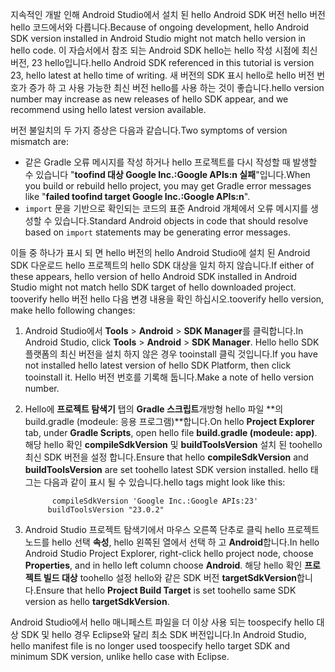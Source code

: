 <span data-ttu-id="f8634-101">지속적인 개발 인해 Android Studio에서 설치 된 hello Android SDK 버전 hello 버전 hello 코드에서와 다릅니다.</span><span class="sxs-lookup"><span data-stu-id="f8634-101">Because of ongoing development, hello Android SDK version installed in Android Studio might not match hello version in hello code.</span></span> <span data-ttu-id="f8634-102">이 자습서에서 참조 되는 Android SDK hello는 hello 작성 시점에 최신 버전, 23 hello입니다.</span><span class="sxs-lookup"><span data-stu-id="f8634-102">hello Android SDK referenced in this tutorial is version 23, hello latest at hello time of writing.</span></span> <span data-ttu-id="f8634-103">새 버전의 SDK 표시 hello로 hello 버전 번호가 증가 하 고 사용 가능한 최신 버전 hello를 사용 하는 것이 좋습니다.</span><span class="sxs-lookup"><span data-stu-id="f8634-103">hello version number may increase as new releases of hello SDK appear, and we recommend using hello latest version available.</span></span>

<span data-ttu-id="f8634-104">버전 불일치의 두 가지 증상은 다음과 같습니다.</span><span class="sxs-lookup"><span data-stu-id="f8634-104">Two symptoms of version mismatch are:</span></span>

- <span data-ttu-id="f8634-105">같은 Gradle 오류 메시지를 작성 하거나 hello 프로젝트를 다시 작성할 때 발생할 수 있습니다 "**toofind 대상 Google Inc.:Google APIs:n 실패**"입니다.</span><span class="sxs-lookup"><span data-stu-id="f8634-105">When you build or rebuild hello project, you may get Gradle error messages like "**failed toofind target Google Inc.:Google APIs:n**".</span></span>
- <span data-ttu-id="f8634-106">`import` 문을 기반으로 확인되는 코드의 표준 Android 개체에서 오류 메시지를 생성할 수 있습니다.</span><span class="sxs-lookup"><span data-stu-id="f8634-106">Standard Android objects in code that should resolve based on `import` statements may be generating error messages.</span></span>

<span data-ttu-id="f8634-107">이들 중 하나가 표시 되 면 hello 버전의 hello Android Studio에 설치 된 Android SDK 다운로드 hello 프로젝트의 hello SDK 대상을 일치 하지 않습니다.</span><span class="sxs-lookup"><span data-stu-id="f8634-107">If either of these appears, hello version of hello Android SDK installed in Android Studio might not match hello SDK target of hello downloaded project.</span></span> <span data-ttu-id="f8634-108">tooverify hello 버전 hello 다음 변경 내용을 확인 하십시오.</span><span class="sxs-lookup"><span data-stu-id="f8634-108">tooverify hello version, make hello following changes:</span></span>

1. <span data-ttu-id="f8634-109">Android Studio에서 **Tools** > **Android** > **SDK Manager**를 클릭합니다.</span><span class="sxs-lookup"><span data-stu-id="f8634-109">In Android Studio, click **Tools** > **Android** > **SDK Manager**.</span></span> <span data-ttu-id="f8634-110">Hello hello SDK 플랫폼의 최신 버전을 설치 하지 않은 경우 tooinstall 클릭 것입니다.</span><span class="sxs-lookup"><span data-stu-id="f8634-110">If you have not installed hello latest version of hello SDK Platform, then click tooinstall it.</span></span> <span data-ttu-id="f8634-111">Hello 버전 번호를 기록해 둡니다.</span><span class="sxs-lookup"><span data-stu-id="f8634-111">Make a note of hello version number.</span></span>
2. <span data-ttu-id="f8634-112">Hello에 **프로젝트 탐색기** 탭의 **Gradle 스크립트**개방형 hello 파일 **의 build.gradle (modeule: 응용 프로그램)**합니다.</span><span class="sxs-lookup"><span data-stu-id="f8634-112">On hello **Project Explorer** tab, under **Gradle Scripts**, open hello file **build.gradle (modeule: app)**.</span></span> <span data-ttu-id="f8634-113">해당 hello 확인 **compileSdkVersion** 및 **buildToolsVersion** 설치 된 toohello 최신 SDK 버전을 설정 합니다.</span><span class="sxs-lookup"><span data-stu-id="f8634-113">Ensure that hello **compileSdkVersion** and **buildToolsVersion** are set toohello latest SDK version installed.</span></span> <span data-ttu-id="f8634-114">hello 태그는 다음과 같이 표시 될 수 있습니다.</span><span class="sxs-lookup"><span data-stu-id="f8634-114">hello tags might look like this:</span></span>

             compileSdkVersion 'Google Inc.:Google APIs:23'
            buildToolsVersion "23.0.2"
3. <span data-ttu-id="f8634-115">Android Studio 프로젝트 탐색기에서 마우스 오른쪽 단추로 클릭 hello 프로젝트 노드를 hello 선택 **속성**, hello 왼쪽된 열에서 선택 하 고 **Android**합니다.</span><span class="sxs-lookup"><span data-stu-id="f8634-115">In hello Android Studio Project Explorer, right-click hello project node, choose **Properties**, and in hello left column choose **Android**.</span></span> <span data-ttu-id="f8634-116">해당 hello 확인 **프로젝트 빌드 대상** toohello 설정 hello와 같은 SDK 버전 **targetSdkVersion**합니다.</span><span class="sxs-lookup"><span data-stu-id="f8634-116">Ensure that hello **Project Build Target** is set toohello same SDK version as hello **targetSdkVersion**.</span></span>

<span data-ttu-id="f8634-117">Android Studio에서 hello 매니페스트 파일을 더 이상 사용 되는 toospecify hello 대상 SDK 및 hello 경우 Eclipse와 달리 최소 SDK 버전입니다.</span><span class="sxs-lookup"><span data-stu-id="f8634-117">In Android Studio, hello manifest file is no longer used toospecify hello target SDK and minimum SDK version, unlike hello case with Eclipse.</span></span>
